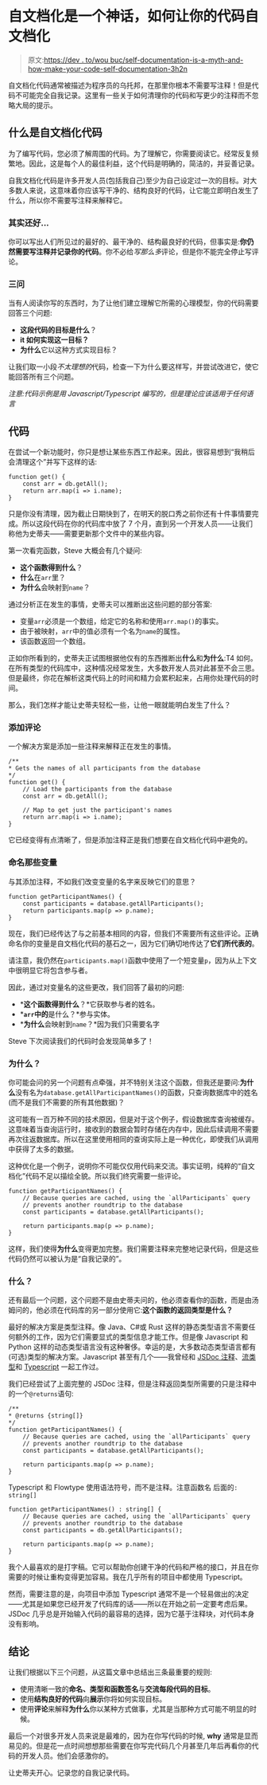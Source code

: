 # 自文档化是一个神话，如何让你的代码自文档化

> 原文:[https://dev . to/wou buc/self-documentation-is-a-myth-and-how-make-your-code-self-documentation-3h2n](https://dev.to/woubuc/self-documenting-is-a-myth-and-how-to-make-your-code-self-documenting-3h2n)

自文档化代码通常被描述为程序员的乌托邦，在那里你根本不需要写注释！但是代码不可能完全自我记录。这里有一些关于如何清理你的代码和写更少的注释而不忽略大局的提示。

## [](#what-is-selfdocumenting-code)什么是自文档化代码

为了编写代码，您必须了解周围的代码。为了理解它，你需要阅读它。经常反复频繁地。因此，这是每个人的最佳利益，这个代码是明确的，简洁的，并妥善记录。

自我文档化代码是许多开发人员(包括我自己)至少为自己设定过一次的目标。对大多数人来说，这意味着你应该写干净的、结构良好的代码，让它能立即明白发生了什么，所以你不需要写注释来解释它。

### [](#well-actually)其实还好...

你可以写出人们所见过的最好的、最干净的、结构最良好的代码，但事实是:**你仍然需要写注释并记录你的代码**。你不必给*写那么多*评论，但是你不能完全停止写评论。

### [](#three-questions)三问

当有人阅读你写的东西时，为了让他们建立理解它所需的心理模型，你的代码需要回答三个问题:

*   **这段代码的目标是什么**？
*   **it 如何实现这一目标？**
*   **为什么**它以这种方式实现目标？

让我们取一小段*不太理想的*代码，检查一下为什么要这样写，并尝试改进它，使它能回答所有三个问题。

*注意:代码示例是用 Javascript/Typescript 编写的，但是理论应该适用于任何语言*

## [](#the-code)代码

在尝试一个新功能时，你只是想让某些东西工作起来。因此，很容易想到“我稍后会清理这个”并写下这样的话:

```
function get() {
    const arr = db.getAll();
    return arr.map(i => i.name);
} 
```

只是你没有清理，因为截止日期快到了，在明天的脱口秀之前你还有十件事情要完成。所以这段代码在你的代码库中放了 7 个月，直到另一个开发人员——让我们称他为史蒂夫——需要更新那个文件中的某些内容。

第一次看完函数，Steve 大概会有几个疑问:

*   **这个函数得到什么**？
*   **什么**在`arr`里？
*   **为什么**会映射到`name`？

通过分析正在发生的事情，史蒂夫可以推断出这些问题的部分答案:

*   变量`arr`必须是一个数组，给定它的名称和使用`arr.map()`的事实。
*   由于被映射，`arr`中的值必须有一个名为`name`的属性。
*   该函数返回一个数组。

正如你所看到的，史蒂夫正试图根据他仅有的东西推断出**什么**和**为什么**:T4 如何。在所有类型的代码库中，这种情况经常发生，大多数开发人员对此甚至不会三思。但是最终，你花在解析这类代码上的时间和精力会累积起来，占用你处理代码的时间。

那么，我们怎样才能让史蒂夫轻松一些，让他一眼就能明白发生了什么？

### [](#add-comments)添加评论

一个解决方案是添加一些注释来解释正在发生的事情。

```
/**
* Gets the names of all participants from the database
*/
function get() {
    // Load the participants from the database
    const arr = db.getAll();

    // Map to get just the participant's names
    return arr.map(i => i.name);
} 
```

它已经变得有点清晰了，但是添加注释正是我们想要在自文档化代码中避免的。

### [](#name-those-variables)命名那些变量

与其添加注释，不如我们改变变量的名字来反映它们的意思？

```
function getParticipantNames() {
    const participants = database.getAllParticipants();
    return participants.map(p => p.name);
} 
```

现在，我们已经传达了与之前基本相同的内容，但我们不需要所有这些评论。正确命名你的变量是自文档化代码的基石之一，因为它们确切地传达了**它们所代表的**。

请注意，我仍然在`participants.map()`函数中使用了一个短变量`p`，因为从上下文中很明显它将包含参与者。

因此，通过对变量名的这些更改，我们回答了最初的问题:

*   ***这个函数得到什么**？*它获取参与者的姓名。
*   ***`arr`中的**是什么？*参与实体。
*   ***为什么**会映射到`name`？*因为我们只需要名字

Steve 下次阅读我们的代码时会发现简单多了！

### [](#why)为什么？

你可能会问的另一个问题有点牵强，并不特别关注这个函数，但我还是要问:**为什么**没有名为`database.getAllParticipantNames()`的函数，只查询数据库中的姓名(而不是我们不需要的所有其他数据)？

这可能有一百万种不同的技术原因，但是对于这个例子，假设数据库查询被缓存。这意味着当查询运行时，接收到的数据会暂时存储在内存中，因此后续调用不需要再次往返数据库。所以在这里使用相同的查询实际上是一种优化，即使我们从调用中获得了太多的数据。

这种优化是一个例子，说明你不可能仅仅用代码来交流。事实证明，纯粹的“自文档化”代码不足以描绘全貌。所以我们终究需要一些评论。

```
function getParticipantNames() {
    // Because queries are cached, using the `allParticipants` query 
    // prevents another roundtrip to the database
    const participants = database.getAllParticipants();

    return participants.map(p => p.name);
} 
```

这样，我们使得**为什么**变得更加完整。我们需要注释来完整地记录代码，但是这些代码仍然可以被认为是“自我记录的”。

### [](#what)什么？

还有最后一个问题，这个问题不是由史蒂夫问的，他必须查看你的函数，而是由汤姆问的，他必须在代码库的另一部分使用它:**这个函数的返回类型是什么？**

最好的解决方案是类型注释。像 Java、C#或 Rust 这样的静态类型语言不需要任何额外的工作，因为它们需要显式的类型信息才能工作。但是像 Javascript 和 Python 这样的动态类型语言没有这种奢侈。幸运的是，大多数动态类型语言都有(可选)类型的解决方案。Javascript 甚至有几个——我曾经和 [JSDoc 注释](https://devhints.io/jsdoc)、[流类型](https://flow.org/)和 [Typescript](https://www.typescriptlang.org/) 一起工作过。

我们已经尝试了上面完整的 JSDoc 注释，但是注释返回类型所需要的只是注释中的一个`@returns`语句:

```
/**
* @returns {string[]}
*/
function getParticipantNames() {
    // Because queries are cached, using the `allParticipants` query 
    // prevents another roundtrip to the database
    const participants = database.getAllParticipants();

    return participants.map(p => p.name);
} 
```

Typescript 和 Flowtype 使用语法符号，而不是注释。注意函数名
后面的`: string[]`

```
function getParticipantNames() : string[] {
    // Because queries are cached, using the `allParticipants` query 
    // prevents another roundtrip to the database
    const participants = db.getAllParticipants();

    return participants.map(p => p.name);
} 
```

我个人最喜欢的是打字稿。它可以帮助你创建干净的代码和严格的接口，并且在你需要的时候让重构变得更加容易。我在几乎所有的项目中都使用 Typescript。

然而，需要注意的是，向项目中添加 Typescript 通常不是一个轻易做出的决定——尤其是如果您已经开发了代码库的话——所以在开始之前一定要考虑后果。JSDoc 几乎总是开始输入代码的最容易的选择，因为它基于注释块，对代码本身没有影响。

## [](#conclusion)结论

让我们根据以下三个问题，从这篇文章中总结出三条最重要的规则:

*   使用清晰一致的**命名、类型和函数签名**与**交流每段代码的目标**。
*   使用**结构良好的代码**向**展示**你将如何实现目标。
*   使用**评论**来解释**为什么**你以某种方式做事，尤其是当那种方式可能不明显的时候。

最后一个对很多开发人员来说是最难的，因为在你写代码的时候, **why** 通常是显而易见的。但是花一点时间想想那些需要在你写完代码几个月甚至几年后再看你的代码的开发人员。他们会感激你的。

让史蒂夫开心。记录您的自我记录代码。